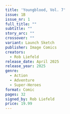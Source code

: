 ```yaml
---
title: 'Youngblood, Vol. 7'
issue: 1B
issue_nr: 1
full_title: ""
subtitle: ""
story_arc: ""
crossover: ""
variant: Launch Sketch
publisher: Image Comics
creators:
  - Rob Liefeld
release_date: April 2025
release_year: 2025
genre:
  - Action
  - Adventure
  - Super-Heroes
format: Comic
pages: 32
signed_by: Rob Liefeld
price: 19.99
---
```

